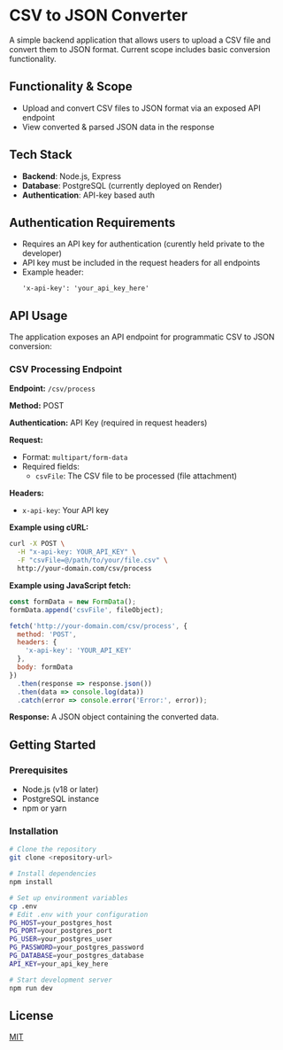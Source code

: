 # CSV to JSON Converter

A simple backend application that allows users to upload a CSV file and convert them to JSON format.
Current scope includes basic conversion functionality.

## Functionality & Scope

- Upload and convert CSV files to JSON format via an exposed API endpoint
- View converted & parsed JSON data in the response

## Tech Stack

- **Backend**: Node.js, Express
- **Database**: PostgreSQL (currently deployed on Render)
- **Authentication**: API-key based auth

## Authentication Requirements

- Requires an API key for authentication (curently held private to the developer)
- API key must be included in the request headers for all endpoints
- Example header:
  ```
  'x-api-key': 'your_api_key_here'
  ```

## API Usage

The application exposes an API endpoint for programmatic CSV to JSON conversion:

### CSV Processing Endpoint

**Endpoint:** `/csv/process`

**Method:** POST

**Authentication:** API Key (required in request headers)

**Request:**
- Format: `multipart/form-data`
- Required fields:
  - `csvFile`: The CSV file to be processed (file attachment)

**Headers:**
- `x-api-key`: Your API key

**Example using cURL:**
```bash
curl -X POST \
  -H "x-api-key: YOUR_API_KEY" \
  -F "csvFile=@/path/to/your/file.csv" \
  http://your-domain.com/csv/process
```

**Example using JavaScript fetch:**
```javascript
const formData = new FormData();
formData.append('csvFile', fileObject);

fetch('http://your-domain.com/csv/process', {
  method: 'POST',
  headers: {
    'x-api-key': 'YOUR_API_KEY'
  },
  body: formData
})
  .then(response => response.json())
  .then(data => console.log(data))
  .catch(error => console.error('Error:', error));
```

**Response:**
A JSON object containing the converted data.

## Getting Started

### Prerequisites

- Node.js (v18 or later)
- PostgreSQL instance
- npm or yarn

### Installation

```bash
# Clone the repository
git clone <repository-url>

# Install dependencies
npm install

# Set up environment variables
cp .env
# Edit .env with your configuration
PG_HOST=your_postgres_host
PG_PORT=your_postgres_port
PG_USER=your_postgres_user
PG_PASSWORD=your_postgres_password
PG_DATABASE=your_postgres_database
API_KEY=your_api_key_here

# Start development server
npm run dev
```

## License

[MIT](LICENSE)
